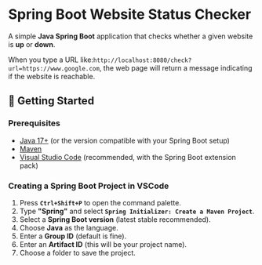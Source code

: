# Spring Boot Website Status Checker

A simple **Java Spring Boot** application that checks whether a given website is **up** or **down**.  

When you type a URL like:`http://localhost:8080/check?url=https://www.google.com`, the web page will return a message indicating if the website is reachable.

## 🚀 Getting Started

### Prerequisites
- [Java 17+](https://adoptopenjdk.net/) (or the version compatible with your Spring Boot setup)
- [Maven](https://maven.apache.org/)
- [Visual Studio Code](https://code.visualstudio.com/) (recommended, with the Spring Boot extension pack)

### Creating a Spring Boot Project in VSCode
1. Press **`Ctrl+Shift+P`** to open the command palette.  
2. Type **"Spring"** and select **`Spring Initializer: Create a Maven Project`**.  
3. Select a **Spring Boot version** (latest stable recommended).  
4. Choose **Java** as the language.  
5. Enter a **Group ID** (default is fine).  
6. Enter an **Artifact ID** (this will be your project name).  
7. Choose a folder to save the project.
